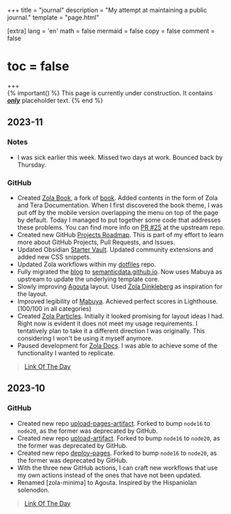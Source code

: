 +++
title = "journal"
description = "My attempt at maintaining a public journal."
template = "page.html"

[extra]
lang = 'en'
math = false
mermaid = false
copy = false
comment = false
# toc = false
+++
<br>
{% important() %}
This page is currently under construction. It contains <u><b><i>only</i></b></u> placeholder text.
{% end %}

## 2023-11

### Notes

- I was sick earlier this week. Missed two days at work. Bounced back by Thursday.

### GitHub

- Created [Zola Book](https://github.com/semanticdata/zola-book), a fork of [book](https://github.com/getzola/book). Added contents in the form of Zola and Tera Documentation. When I first discovered the book theme, I was put off by the mobile version overlapping the menu on top of the page by default. Today I managed to put together some code that addresses these problems. You can find more info on [PR #25](https://github.com/getzola/book/pull/25) at the upstream repo.
- Created new GitHub [Projects Roadmap](https://github.com/users/semanticdata/projects/5). This is part of my effort to learn more about GitHub Projects, Pull Requests, and Issues.
- Updated Obsidian [Starter Vault](https://github.com/semanticdata/obsidian-starter-vault). Updated community extensions and added new CSS snippets.
- Updated Zola workflows within my [dotfiles](https://github.com/semanticdata/dotfiles) repo.
- Fully migrated the [blog](https://miguelpimentel.do) to [semanticdata.github.io](https://github.com/semanticdata/semanticdata.github.io). Now uses Mabuya as upstream to update the underlying template core.
- Slowly improving [Agouta](https://github.com/semanticdata/agouta) layout. Used [Zola Dinkleberg](https://github.com/semanticdata/zola-dinkleberg) as inspiration for the layout.
- Improved legibility of [Mabuya](https://github.com/semanticdata/mabuya). Achieved perfect scores in Lighthouse. (100/100 in all categories)
- Created [Zola Particles](https://github.com/semanticdata/zola-particles). Initially it looked promising for layout ideas I had. Right now is evident it does not meet my usage requirements. I tentatively plan to take it a different direction I was originally. This considering I won't be using it myself anymore.
- Paused development for [Zola Docs](https://github.com/semanticdata/zola-docs). I was able to achieve some of the functionality I wanted to replicate.

> [Link Of The Day](https://en.wikipedia.org/wiki/Sahara_pump_theory)

## 2023-10

### GitHub

- Created new repo [upload-pages-artifact](https://github.com/semanticdata/upload-pages-artifact). Forked to bump `node16` to `node20`, as the former was deprecated by GitHub.
- Created new repo [upload-artifact](https://github.com/semanticdata/upload-artifact). Forked to bump `node16` to `node20`, as the former was deprecated by GitHub.
- Created new repo [deploy-pages](https://github.com/semanticdata/deploy-pages). Forked to bump `node16` to `node20`, as the former was deprecated by GitHub.
- With the three new GitHub actions, I can craft new workflows that use my own actions instead of the ones that have not been updated.
- Renamed [zola-minima] to Agouta. Inspired by the Hispaniolan solenodon.

> [Link Of The Day](https://en.wikipedia.org/wiki/False_friend)
